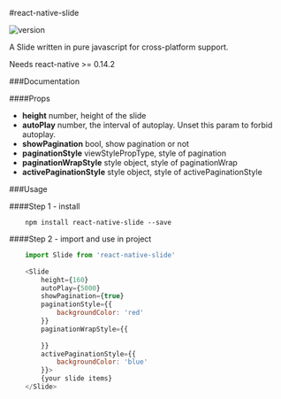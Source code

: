 #react-native-slide

![version](https://img.shields.io/npm/v/react-native-slide.svg?style=flat-square)

A Slide written in pure javascript for cross-platform support.

Needs react-native >= 0.14.2

###Documentation

####Props
- <b>height</b> number, height of the slide
- <b>autoPlay</b> number, the interval of autoplay. Unset this param to forbid autoplay.
- <b>showPagination</b> bool, show pagination or not
- <b>paginationStyle</b> viewStylePropType, style of pagination
- <b>paginationWrapStyle</b> style object, style of paginationWrap
- <b>activePaginationStyle</b> style object, style of activePaginationStyle

###Usage

####Step 1 - install

```
	npm install react-native-slide --save
```

####Step 2 - import and use in project

```javascript
	import Slide from 'react-native-slide'
	
	<Slide
		height={160}
		autoPlay={5000}
		showPagination={true}
		paginationStyle={{
			backgroundColor: 'red'
		}}
		paginationWrapStyle={{
			
		}}
		activePaginationStyle={{
			backgroundColor: 'blue'
		}}>
		{your slide items}
	</Slide>
```